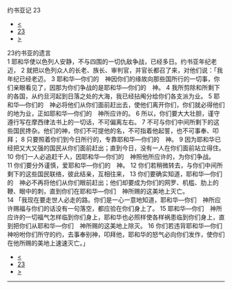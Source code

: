 ﻿





 约书亚记 23




* [<](bible/JOS22.md)
* [23](bible/JOS.md)
* [>](bible/JOS24.md)



 
23约书亚的遗言  
1 耶和华使以色列人安静，不与四围的一切仇敌争战，已经多日。约书亚年纪老迈， 
2 就把以色列众人的长老、族长、审判官，并官长都召了来，对他们说：「我年纪已经老迈。 
3 耶和华—你们的　神因你们的缘故向那些国所行的一切事，你们亲眼看见了，因那为你们争战的是耶和华—你们的　神。 
4 我所剪除和所剩下的各国，从约旦河起到日落之处的大海，我已经拈阄分给你们各支派为业。 
5 耶和华—你们的　神必将他们从你们面前赶出去，使他们离开你们，你们就必得他们的地为业，正如耶和华—你们的　神所应许的。 
6 所以，你们要大大壮胆，谨守遵行写在摩西律法书上的一切话，不可偏离左右。 
7 不可与你们中间所剩下的这些国民搀杂。他们的神，你们不可提他的名，不可指着他起誓，也不可事奉、叩拜； 
8 只要照着你们到今日所行的，专靠耶和华—你们的　神。 
9 因为耶和华已经把又大又强的国民从你们面前赶出；直到今日，没有一人在你们面前站立得住。 
10 你们一人必追赶千人，因耶和华—你们的　神照他所应许的，为你们争战。 
11 你们要分外谨慎，爱耶和华—你们的　神。 
12 你们若稍微转去，与你们中间所剩下的这些国民联络，彼此结亲，互相往来， 
13 你们要确实知道，耶和华—你们的　神必不再将他们从你们眼前赶出；他们却要成为你们的网罗、机槛、肋上的鞭、眼中的刺，直到你们在耶和华—你们　神所赐的这美地上灭亡。  
14 「我现在要走世人必走的路。你们是一心一意地知道，耶和华—你们　神所应许赐福与你们的话没有一句落空，都应验在你们身上了。 
15 耶和华—你们　神所应许的一切福气怎样临到你们身上，耶和华也必照样使各样祸患临到你们身上，直到把你们从耶和华—你们　神所赐的这美地上除灭。 
16 你们若违背耶和华—你们　神吩咐你们所守的约，去事奉别神，叩拜他，耶和华的怒气必向你们发作，使你们在他所赐的美地上速速灭亡。」 
* [<](bible/JOS22.md)
* [23](bible/JOS.md)
* [>](bible/JOS24.md)





---









